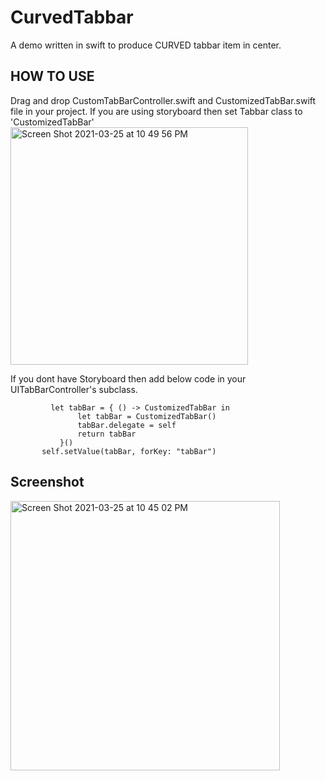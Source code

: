 # CurvedTabbar
A demo written in swift to produce CURVED tabbar item in center.
## HOW TO USE
  Drag and drop CustomTabBarController.swift and CustomizedTabBar.swift file in your project.
  If you are using storyboard then set Tabbar class to 'CustomizedTabBar' 
<img width="380" alt="Screen Shot 2021-03-25 at 10 49 56 PM" src="https://user-images.githubusercontent.com/2304583/112542087-d614fd80-8dbc-11eb-94c9-df0166793299.png">
  
  If you dont have Storyboard then add below code in your UITabBarController's subclass.
  ```
           let tabBar = { () -> CustomizedTabBar in
                 let tabBar = CustomizedTabBar()
                 tabBar.delegate = self
                 return tabBar
             }()
         self.setValue(tabBar, forKey: "tabBar")
   ```
 
 ## Screenshot
<img width="431" alt="Screen Shot 2021-03-25 at 10 45 02 PM" src="https://user-images.githubusercontent.com/2304583/112542079-d2817680-8dbc-11eb-88e8-74699639b98a.png">
